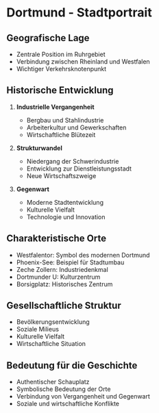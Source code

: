 # Dortmund - Stadtportrait

## Geografische Lage
- Zentrale Position im Ruhrgebiet
- Verbindung zwischen Rheinland und Westfalen
- Wichtiger Verkehrsknotenpunkt

## Historische Entwicklung
1. **Industrielle Vergangenheit**
   - Bergbau und Stahlindustrie
   - Arbeiterkultur und Gewerkschaften
   - Wirtschaftliche Blütezeit

2. **Strukturwandel**
   - Niedergang der Schwerindustrie
   - Entwicklung zur Dienstleistungsstadt
   - Neue Wirtschaftszweige

3. **Gegenwart**
   - Moderne Stadtentwicklung
   - Kulturelle Vielfalt
   - Technologie und Innovation

## Charakteristische Orte
- Westfalentor: Symbol des modernen Dortmund
- Phoenix-See: Beispiel für Stadtumbau
- Zeche Zollern: Industriedenkmal
- Dortmunder U: Kulturzentrum
- Borsigplatz: Historisches Zentrum

## Gesellschaftliche Struktur
- Bevölkerungsentwicklung
- Soziale Milieus
- Kulturelle Vielfalt
- Wirtschaftliche Situation

## Bedeutung für die Geschichte
- Authentischer Schauplatz
- Symbolische Bedeutung der Orte
- Verbindung von Vergangenheit und Gegenwart
- Soziale und wirtschaftliche Konflikte 